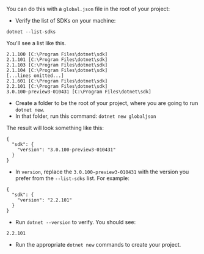You can do this with a `global.json` file in the root of your project:

-   Verify the list of SDKs on your machine:

```
dotnet --list-sdks
```

You'll see a list like this.

```
2.1.100 [C:\Program Files\dotnet\sdk]
2.1.101 [C:\Program Files\dotnet\sdk]
2.1.103 [C:\Program Files\dotnet\sdk]
2.1.104 [C:\Program Files\dotnet\sdk]
[...lines omitted...]
2.1.601 [C:\Program Files\dotnet\sdk]
2.2.101 [C:\Program Files\dotnet\sdk]
3.0.100-preview3-010431 [C:\Program Files\dotnet\sdk]
```

-   Create a folder to be the root of your project, where you are going to run `dotnet new`.
-   In that folder, run this command: `dotnet new globaljson`

The result will look something like this:

```
{
  "sdk": {
    "version": "3.0.100-preview3-010431"
  }
}
```

-   In `version`, replace the `3.0.100-preview3-010431` with the version you prefer from the `--list-sdks` list. For example:

```
{
  "sdk": {
    "version": "2.2.101"
  }
}
```

-   Run `dotnet --version` to verify. You should see:

```
2.2.101
```

-   Run the appropriate `dotnet new` commands to create your project.
